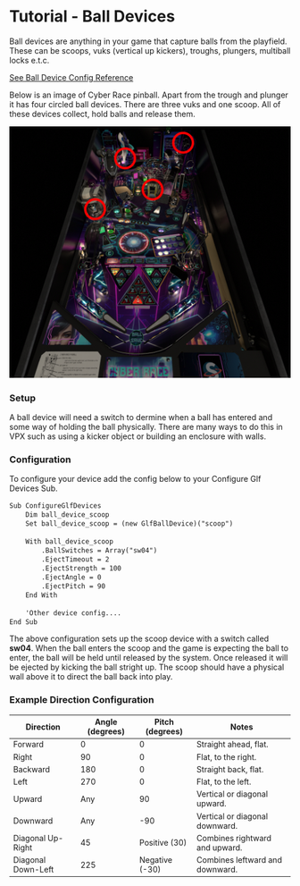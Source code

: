 # Tutorial - Ball Devices

Ball devices are anything in your game that capture balls from the playfield. These can be scoops, vuks (vertical up kickers), troughs, plungers, multiball locks e.t.c. 

[See Ball Device Config Reference](../../ball-device)

Below is an image of Cyber Race pinball. Apart from the trough and plunger it has four circled ball devices. There are three vuks and one scoop. All of these devices collect, hold balls and release them.

![cyberrace-balldevices](../images/cyberrace-balldevices.png)

### Setup

A ball device will need a switch to dermine when a ball has entered and some way of holding the ball physically. There are many ways to do this in VPX such as using a kicker object or building an enclosure with walls. 

### Configuration

To configure your device add the config below to your Configure Glf Devices Sub.

```
Sub ConfigureGlfDevices
    Dim ball_device_scoop
    Set ball_device_scoop = (new GlfBallDevice)("scoop")

    With ball_device_scoop
        .BallSwitches = Array("sw04")
        .EjectTimeout = 2
        .EjectStrength = 100
        .EjectAngle = 0
        .EjectPitch = 90
    End With

    'Other device config....
End Sub
```

The above configuration sets up the scoop device with a switch called **sw04**. When the ball enters the scoop and the game is expecting the ball to enter, the ball will be held until released by the system. Once released it will be ejected by kicking the ball stright up. The scoop should have a physical wall above it to direct the ball back into play.

### Example Direction Configuration

| **Direction**         | **Angle (degrees)** | **Pitch (degrees)** | **Notes**                         |
|------------------------|---------------------|----------------------|------------------------------------|
| Forward               | 0                   | 0                    | Straight ahead, flat.             |
| Right                 | 90                  | 0                    | Flat, to the right.               |
| Backward              | 180                 | 0                    | Straight back, flat.              |
| Left                  | 270                 | 0                    | Flat, to the left.                |
| Upward                | Any                 | 90                   | Vertical or diagonal upward.      |
| Downward              | Any                 | -90                  | Vertical or diagonal downward.    |
| Diagonal Up-Right     | 45                  | Positive (30)        | Combines rightward and upward.    |
| Diagonal Down-Left    | 225                 | Negative (-30)       | Combines leftward and downward.   |
